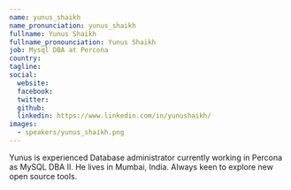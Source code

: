 ```yaml
---
name: yunus_shaikh
name_pronunciation: yunus_shaikh
fullname: Yunus Shaikh
fullname_pronounciation: Yunus Shaikh
job: Mysql DBA at Percona
country: 
tagline: 
social:
  website:
  facebook:
  twitter:
  github: 
  linkedin: https://www.linkedin.com/in/yunushaikh/
images:
  - speakers/yunus_shaikh.png
---
```


Yunus is experienced Database administrator currently working in Percona as MySQL DBA II. He lives in Mumbai, India. Always keen to explore new open source tools. 